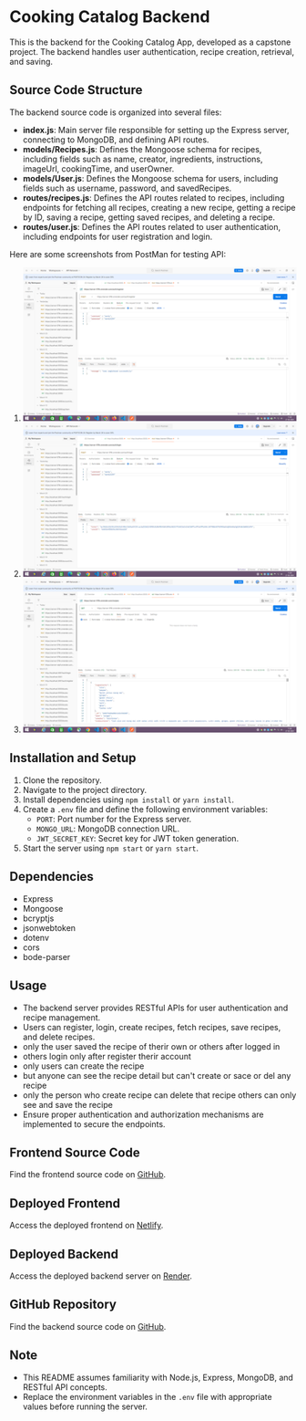 # Cooking Catalog Backend

This is the backend for the Cooking Catalog App, developed as a capstone project. The backend handles user authentication, recipe creation, retrieval, and saving.

## Source Code Structure

The backend source code is organized into several files:

- **index.js**: Main server file responsible for setting up the Express server, connecting to MongoDB, and defining API routes.
- **models/Recipes.js**: Defines the Mongoose schema for recipes, including fields such as name, creator, ingredients, instructions, imageUrl, cookingTime, and userOwner.
- **models/User.js**: Defines the Mongoose schema for users, including fields such as username, password, and savedRecipes.
- **routes/recipes.js**: Defines the API routes related to recipes, including endpoints for fetching all recipes, creating a new recipe, getting a recipe by ID, saving a recipe, getting saved recipes, and deleting a recipe.
- **routes/user.js**: Defines the API routes related to user authentication, including endpoints for user registration and login.

Here are some screenshots from PostMan for testing API:

1. ![register](https://github.com/ArivazhaganPandiyan/server/blob/main/src/images/register.png)
2. ![Login](https://github.com/ArivazhaganPandiyan/server/blob/main/src/images/login.png)
3. ![Get Recipes](https://github.com/ArivazhaganPandiyan/server/blob/main/src/images/getRecipe.png)

## Installation and Setup

1. Clone the repository.
2. Navigate to the project directory.
3. Install dependencies using `npm install` or `yarn install`.
4. Create a `.env` file and define the following environment variables:
   - `PORT`: Port number for the Express server.
   - `MONGO_URL`: MongoDB connection URL.
   - `JWT_SECRET_KEY`: Secret key for JWT token generation.
5. Start the server using `npm start` or `yarn start`.

## Dependencies

- Express
- Mongoose
- bcryptjs
- jsonwebtoken
- dotenv
- cors
- bode-parser

## Usage

- The backend server provides RESTful APIs for user authentication and recipe management.
- Users can register, login, create recipes, fetch recipes, save recipes, and delete recipes.
- only the user saved the recipe of therir own or others after logged in
- others login only after register therir account
- only users can create the recipe
- but anyone can see the recipe detail but can't create or sace or del any recipe 
- only the person who create recipe can delete that recipe others can only see and save the recipe
- Ensure proper authentication and authorization mechanisms are implemented to secure the endpoints.

## Frontend Source Code

Find the frontend source code on [GitHub](https://github.com/ArivazhaganPandiyan/client).

## Deployed Frontend

Access the deployed frontend on [Netlify](https://cooking-catalog-app.netlify.app/).

## Deployed Backend

Access the deployed backend server on [Render](https://server-578r.onrender.com).

## GitHub Repository

Find the backend source code on [GitHub](https://github.com/ArivazhaganPandiyan/server).

## Note

- This README assumes familiarity with Node.js, Express, MongoDB, and RESTful API concepts.
- Replace the environment variables in the `.env` file with appropriate values before running the server.

